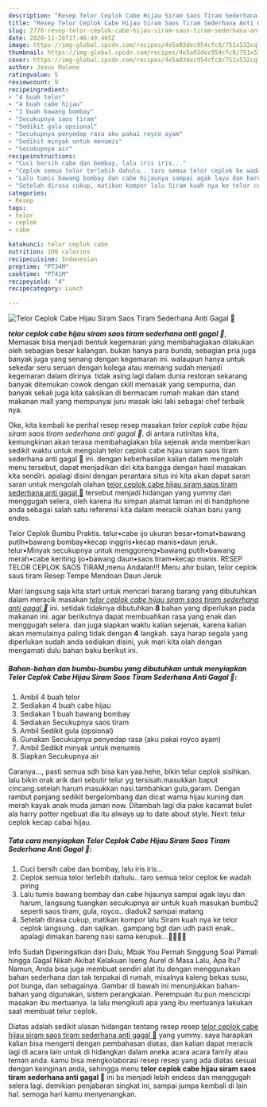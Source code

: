 ```yaml
---
description: "Resep Telor Ceplok Cabe Hijau Siram Saos Tiram Sederhana Anti Gagal 🤗 yang simpel"
title: "Resep Telor Ceplok Cabe Hijau Siram Saos Tiram Sederhana Anti Gagal 🤗 yang simpel"
slug: 2778-resep-telor-ceplok-cabe-hijau-siram-saos-tiram-sederhana-anti-gagal-yang-simpel
date: 2020-11-26T17:46:49.465Z
image: https://img-global.cpcdn.com/recipes/4e5a03dec954cfc8/751x532cq70/telor-ceplok-cabe-hijau-siram-saos-tiram-sederhana-anti-gagal-🤗-foto-resep-utama.jpg
thumbnail: https://img-global.cpcdn.com/recipes/4e5a03dec954cfc8/751x532cq70/telor-ceplok-cabe-hijau-siram-saos-tiram-sederhana-anti-gagal-🤗-foto-resep-utama.jpg
cover: https://img-global.cpcdn.com/recipes/4e5a03dec954cfc8/751x532cq70/telor-ceplok-cabe-hijau-siram-saos-tiram-sederhana-anti-gagal-🤗-foto-resep-utama.jpg
author: Jesus Malone
ratingvalue: 5
reviewcount: 9
recipeingredient:
- "4 buah telor"
- "4 buah cabe hijau"
- "1 buah bawang bombay"
- "Secukupnya saos tiram"
- "Sedikit gula opsional"
- "Secukupnya penyedap rasa aku pakai royco ayam"
- "Sedikit minyak untuk menumis"
- "Secukupnya air"
recipeinstructions:
- "Cuci bersih cabe dan bombay, lalu iris iris..."
- "Ceplok semua telor terlebih dahulu.. taro semua telor ceplok ke wadah piring"
- "Lalu tumis bawang bombay dan cabe hijaunya sampai agak layu dan harum, langsung tuangkan secukupnya air untuk kuah masukan bumbu2 seperti saos tiram, gula, royco.. diaduk2 sampai matang"
- "Setelah dirasa cukup, matikan kompor lalu Siram kuah nya ke telor ceplok langsung.. dan sajikan.. gampang bgt dan udh pasti enak.. apalagi dimakan bareng nasi sama kerupuk...🤪🤪🤪🤪"
categories:
- Resep
tags:
- telor
- ceplok
- cabe

katakunci: telor ceplok cabe 
nutrition: 108 calories
recipecuisine: Indonesian
preptime: "PT34M"
cooktime: "PT41M"
recipeyield: "4"
recipecategory: Lunch

---
```



![Telor Ceplok Cabe Hijau Siram Saos Tiram Sederhana Anti Gagal 🤗](https://img-global.cpcdn.com/recipes/4e5a03dec954cfc8/751x532cq70/telor-ceplok-cabe-hijau-siram-saos-tiram-sederhana-anti-gagal-🤗-foto-resep-utama.jpg)

<b><i>telor ceplok cabe hijau siram saos tiram sederhana anti gagal 🤗</i></b>, Memasak bisa menjadi bentuk kegemaran yang membahagiakan dilakukan oleh sebagian besar kalangan. bukan hanya para bunda, sebagian pria juga banyak juga yang senang dengan kegemaran ini. walaupun hanya untuk sekedar seru seruan dengan kolega atau memang sudah menjadi kegemaran dalam dirinya. tidak asing lagi dalam dunia restoran sekarang banyak ditemukan cowok dengan skill memasak yang sempurna, dan banyak sekali juga kita saksikan di bermacam rumah makan dan stand makanan mall yang mempunyai juru masak laki laki sebagai chef terbaik nya.

Oke, kita kembali ke perihal resep resep masakan <i>telor ceplok cabe hijau siram saos tiram sederhana anti gagal 🤗</i>. di antara rutinitas kita, kemungkinan akan terasa membahagiakan bila sejenak anda memberikan sedikit waktu untuk mengolah telor ceplok cabe hijau siram saos tiram sederhana anti gagal 🤗 ini. dengan keberhasilan kalian dalam mengolah menu tersebut, dapat menjadikan diri kita bangga dengan hasil masakan kita sendiri. apalagi disini dengan perantara situs ini kita akan dapat saran saran untuk mengolah olahan <u>telor ceplok cabe hijau siram saos tiram sederhana anti gagal 🤗</u> tersebut menjadi hidangan yang yummy dan menggugah selera, oleh karena itu simpan alamat laman ini di handphone anda sebagai salah satu referensi kita dalam meracik olahan baru yang endes.

Telor Ceplok Bumbu Praktis. telur•cabe ijo ukuran besar•tomat•bawang putih•bawang bombay•kecap inggris•kecap manis•daun jeruk. telur•Minyak secukupnya untuk menggoreng•bawang putih•bawang merah•cabe keriting ijo•bawang daun•saos tiram•kecap manis. RESEP TELOR CEPLOK SAOS TIRAM,menu Andalan!!! Menu ahir bulan, telor ceplok saus tiram Resep Tempe Mendoan Daun Jeruk


Mari langsung saja kita start untuk mencari barang barang yang dibutuhkan dalam meracik masakan <u><i>telor ceplok cabe hijau siram saos tiram sederhana anti gagal 🤗</i></u> ini. setidak tidaknya dibutuhkan <b>8</b> bahan yang diperlukan pada makanan ini. agar berikutnya dapat membuahkan rasa yang enak dan menggugah selera. dan juga siapkan waktu kalian sejenak, karena kalian akan memulainya paling tidak dengan <b>4</b> langkah. saya harap segala yang diperlukan sudah anda sediakan disini, yuk mari kita olah dengan mengamati dulu bahan baku berikut ini.

<!--inarticleads1-->

##### Bahan-bahan dan bumbu-bumbu yang dibutuhkan untuk menyiapkan Telor Ceplok Cabe Hijau Siram Saos Tiram Sederhana Anti Gagal 🤗:

1. Ambil 4 buah telor
1. Sediakan 4 buah cabe hijau
1. Sediakan 1 buah bawang bombay
1. Sediakan Secukupnya saos tiram
1. Ambil Sedikit gula (opsional)
1. Gunakan Secukupnya penyedap rasa (aku pakai royco ayam)
1. Ambil Sedikit minyak untuk menumis
1. Siapkan Secukupnya air


Caranya…, pasti semua sdh bisa kan yaa.hehe, bikin telur ceplok sisihkan. lalu bikin orak arik dari sebutir telur yg tersisah.masukkan baput cincang.setelah harum masukkan nasi.tambahkan gula,garam. Dengan rambut panjang sedikit bergelombang dan dicat warna hijau kuning dan merah kayak anak muda jaman now. Ditambah lagi dia pake kacamat bulet ala harry potter ngebuat dia itu always up to date about style. Next: telur ceplok kecap cabai hijau. 

<!--inarticleads2-->

##### Tata cara menyiapkan Telor Ceplok Cabe Hijau Siram Saos Tiram Sederhana Anti Gagal 🤗:

1. Cuci bersih cabe dan bombay, lalu iris iris...
1. Ceplok semua telor terlebih dahulu.. taro semua telor ceplok ke wadah piring
1. Lalu tumis bawang bombay dan cabe hijaunya sampai agak layu dan harum, langsung tuangkan secukupnya air untuk kuah masukan bumbu2 seperti saos tiram, gula, royco.. diaduk2 sampai matang
1. Setelah dirasa cukup, matikan kompor lalu Siram kuah nya ke telor ceplok langsung.. dan sajikan.. gampang bgt dan udh pasti enak.. apalagi dimakan bareng nasi sama kerupuk...🤪🤪🤪🤪


Info Sudah Diperingatkan dari Dulu, Mbak You Pernah Singgung Soal Pamali hingga Gagal Nikah Akibat Kelakuan Iseng Aurel di Masa Lalu, Apa Itu? Namun, Anda bisa juga membuat sendiri alat itu dengan menggunakan bahan sederhana dan tak terpakai di rumah, misalnya kaleng bekas susu, pot bunga, dan sebagainya. Gambar di bawah ini menunjukkan bahan-bahan yang digunakan, sistem perangkaian. Perempuan itu pun mencicipi masakan ibu mertuanya. Ia lalu mengikuti apa yang ibu mertuanya lakukan saat membuat telur ceplok. 

Diatas adalah sedikit ulasan hidangan tentang resep resep <u>telor ceplok cabe hijau siram saos tiram sederhana anti gagal 🤗</u> yang yummy. saya harapkan kalian bisa mengerti dengan pembahasan diatas, dan kalian dapat meracik lagi di acara lain untuk di hidangkan dalam aneka acara acara family atau teman anda. kamu bisa mengkolaborasi resep resep yang ada diatas sesuai dengan keinginan anda, sehingga menu <b>telor ceplok cabe hijau siram saos tiram sederhana anti gagal 🤗</b> ini bs menjadi lebih endess dan menggugah selera lagi. demikian penjabaran singkat ini, sampai jumpa kembali di lain hal. semoga hari kamu menyenangkan.
